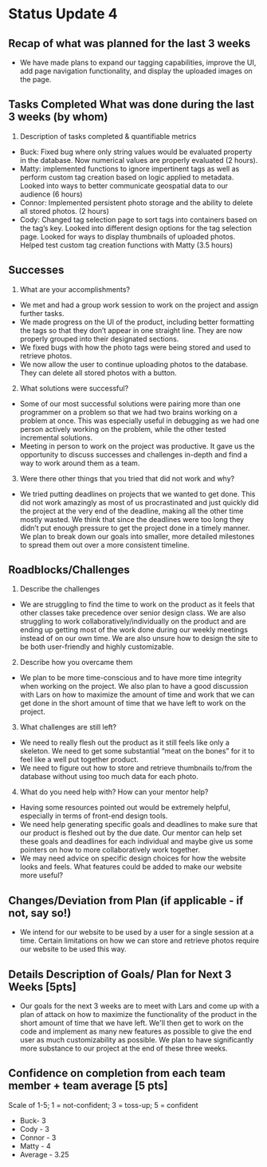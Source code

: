 # Status Update 4


## Recap of what was planned for the last 3 weeks 
- We have made plans to expand our tagging capabilities, improve the UI, add page navigation functionality, and display the uploaded images on the page. 
## Tasks Completed What was done during the last 3 weeks (by whom) 
1. Description of tasks completed & quantifiable metrics
- Buck: Fixed bug where only string values would be evaluated property in the database. Now numerical values are properly evaluated (2 hours).
- Matty: implemented functions to ignore impertinent tags as well as perform custom tag creation based on logic applied to metadata. Looked into ways to better communicate geospatial data to our audience (6 hours)
- Connor: Implemented persistent photo storage and the ability to delete all stored photos. (2 hours)
- Cody: Changed tag selection page to sort tags into containers based on the tag’s key. Looked into different design options for the tag selection page. Looked for ways to display thumbnails of uploaded photos. Helped test custom tag creation functions with Matty (3.5 hours)
## Successes
1. What are your accomplishments?
- We met and had a group work session to work on the project and assign further tasks.
- We made progress on the UI of the product, including better formatting the tags so that they don’t appear in one straight line. They are now properly grouped into their designated sections. 
- We fixed bugs with how the photo tags were being stored and used to retrieve photos.
- We now allow the user to continue uploading photos to the database. They can delete all stored photos with a button.
2. What solutions were successful?
- Some of our most successful solutions were pairing more than one programmer on a problem so that we had two brains working on a problem at once. This was especially useful in debugging as we had one person actively working on the problem, while the other tested incremental solutions.
- Meeting in person to work on the project was productive. It gave us the opportunity to discuss successes and challenges in-depth and find a way to work around them as a team.
3. Were there other things that you tried that did not work and why?
- We tried putting deadlines on projects that we wanted to get done. This did not work amazingly as most of us procrastinated and just quickly did the project at the very end of the deadline, making all the other time mostly wasted. We think that since the deadlines were too long they didn’t put enough pressure to get the project done in a timely manner. We plan to break down our goals into smaller, more detailed milestones to spread them out over a more consistent timeline.
## Roadblocks/Challenges
1. Describe the challenges
- We are struggling to find the time to work on the product as it feels that other classes take precedence over senior design class. We are also struggling to work collaboratively/individually on the product and are ending up getting most of the work done during our weekly meetings instead of on our own time. We are also unsure how to design the site to be both user-friendly and highly customizable.
2. Describe how you overcame them
- We plan to be more time-conscious and to have more time integrity when working on the project. We also plan to have a good discussion with Lars on how to maximize the amount of time and work that we can get done in the short amount of time that we have left to work on the project. 
3. What challenges are still left?
- We need to really flesh out the product as it still feels like only a skeleton. We need to get some substantial “meat on the bones” for it to feel like a well put together product.
- We need to figure out how to store and retrieve thumbnails to/from the database without using too much data for each photo.
4. What do you need help with? How can your mentor help?
- Having some resources pointed out would be extremely helpful, especially in terms of front-end design tools.
- We need help generating specific goals and deadlines to make sure that our product is fleshed out by the due date. Our mentor can help set these goals and deadlines for each individual and maybe give us some pointers on how to more collaboratively work together.
- We may need advice on specific design choices for how the website looks and feels. What features could be added to make our website more useful?
## Changes/Deviation from Plan ​(if applicable - if not, say so!)
- We intend for our website to be used by a user for a single session at a time. Certain limitations on how we can store and retrieve photos require our website to be used this way.
## Details Description of Goals/ Plan for ​Next 3 Weeks [5pts]
- Our goals for the next 3 weeks are to meet with Lars and come up with a plan of attack on how to maximize the functionality of the product in the short amount of time that we have left. We'll then get to work on the code and implement as many new features as possible to give the end user as much customizability as possible. We plan to have significantly more substance to our project at the end of these three weeks. 
## Confidence on completion from each team member + team average [5 pts]
Scale of 1-5; 1 = not-confident; 3 = toss-up; 5 = confident
- Buck- 3
- Cody - 3
- Connor - 3
- Matty - 4
- Average - 3.25



